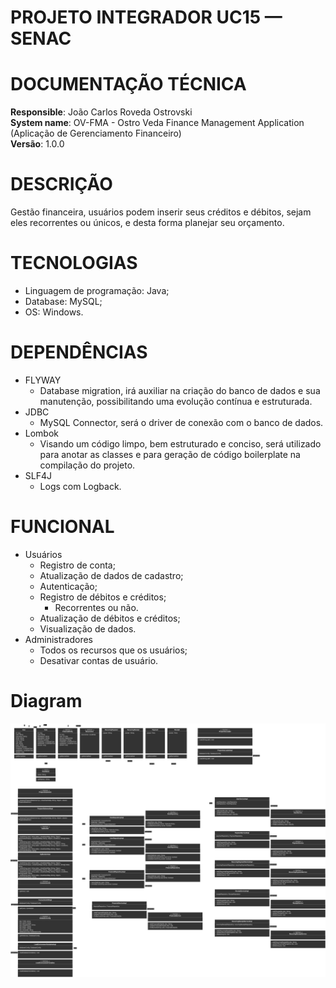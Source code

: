 # PROJETO INTEGRADOR UC15 — SENAC

# DOCUMENTAÇÃO TÉCNICA

**Responsible**: João Carlos Roveda Ostrovski  
**System name**: OV-FMA \- Ostro Veda Finance Management Application (Aplicação de Gerenciamento Financeiro)  
**Versão**: 1.0.0

# DESCRIÇÃO

Gestão financeira, usuários podem inserir seus créditos e débitos, sejam eles recorrentes ou únicos, e desta forma planejar seu orçamento.

# TECNOLOGIAS

* Linguagem de programação: Java;
* Database: MySQL;
* OS: Windows.

# DEPENDÊNCIAS

* FLYWAY
  * Database migration, irá auxiliar na criação do banco de dados e sua manutenção, possibilitando uma evolução contínua e estruturada.
* JDBC
  * MySQL Connector, será o driver de conexão com o banco de dados.
* Lombok
  * Visando um código limpo, bem estruturado e conciso, será utilizado para anotar as classes e para geração de código boilerplate na compilação do projeto.
* SLF4J
  * Logs com Logback.

# FUNCIONAL

* Usuários
  * Registro de conta;
  * Atualização de dados de cadastro;
  * Autenticação;
  * Registro de débitos e créditos;
    * Recorrentes ou não.
  * Atualização de débitos e créditos;
  * Visualização de dados.
* Administradores
  * Todos os recursos que os usuários;
  * Desativar contas de usuário.


# Diagram
![ov-fma.drawio(6).png](docs/ov-fma.drawio%286%29.png)